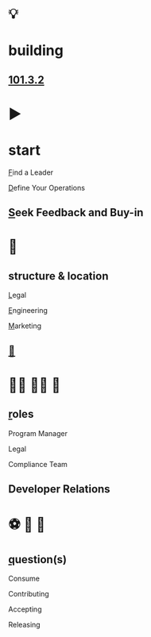 # 💡
# building

[101.3.2](https://digital-sustainability.github.io/module-eoss-ospo101/module3/#building-an-effective-open-source-program-office)
--
# ▶️
# start 

[F](https://digital-sustainability.github.io/module-eoss-ospo101/module3/#find-a-leader)ind a Leader

[D](https://digital-sustainability.github.io/module-eoss-ospo101/module3/#define-your-operations)efine Your Operations

[S](https://digital-sustainability.github.io/module-eoss-ospo101/module3/#seek-feedback-and-buy-in)eek Feedback and Buy-in
--
# 📍
## structure & location

[L](https://digital-sustainability.github.io/module-eoss-ospo101/module3/#ospo-as-part-of-a-legal-group)egal

[E](https://digital-sustainability.github.io/module-eoss-ospo101/module3/#ospo-in-engineering)ngineering

[M](https://digital-sustainability.github.io/module-eoss-ospo101/module3/#ospo-as-part-of-developer-relationsmarketing)arketing

[🤔](https://digital-sustainability.github.io/module-eoss-ospo101/module3/#implementation-considerations)
--
# 🧑‍🚒 🧑‍🚀 👮
## [r](https://digital-sustainability.github.io/module-eoss-ospo101/module3/#lesson-ospo-roles)oles 

Program Manager

Legal

Compliance Team

Developer Relations
--
# ⚽ 🏀 🏈

## [q](https://digital-sustainability.github.io/module-eoss-ospo101/module3/#questions-to-ask)uestion(s)

Consume

Contributing

Accepting

Releasing
